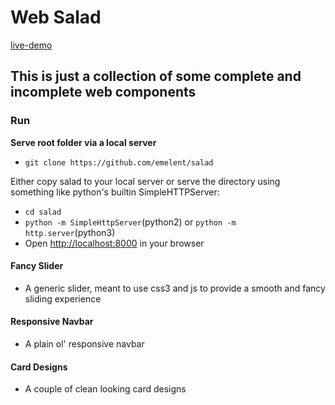 # Web Salad #

[live-demo](https://emelent.github.io/salad)
## This is just a collection of some complete and incomplete web components ##

### Run ###
**Serve root folder via a local server** 

-   `git clone https://github.com/emelent/salad`

Either copy salad to your local server or serve the directory using something like python's
builtin SimpleHTTPServer:

-   `cd salad`
-   `python -m SimpleHttpServer`(python2) or `python -m http.server`(python3)
-   Open [http://localhost:8000](http://localhost:8000) in your browser

#### Fancy Slider ####
-   A generic slider, meant to use css3 and js to provide a smooth and fancy sliding experience

#### Responsive Navbar ####
-   A plain ol' responsive navbar

#### Card Designs ####
-   A couple of clean looking card designs
